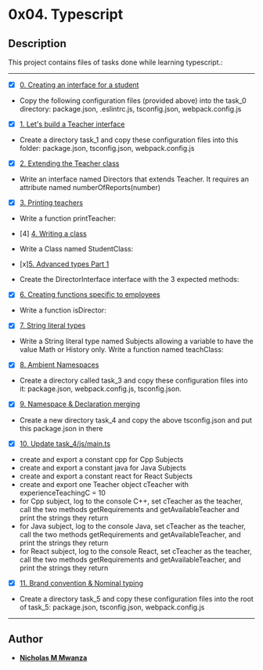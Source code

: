 # 0x04. Typescript

## Description

This project contains files of tasks done while learning typescript.:

---

+ [x] [0. Creating an interface for a student](./task_0/js/main.ts)

+ Copy the following configuration files (provided above) into the task_0 directory: package.json, .eslintrc.js, tsconfig.json, webpack.config.js

+ [x] [1. Let's build a Teacher interface](./task_1/js/main.ts)

+ Create a directory task_1 and copy these configuration files into this folder: package.json, tsconfig.json, webpack.config.js

+ [x] [2. Extending the Teacher class](./task_1/js/main.ts)

+ Write an interface named Directors that extends Teacher. It requires an attribute named numberOfReports(number)

+ [x] [3. Printing teachers](./task_1/js/main.ts)

+ Write a function printTeacher:

+ [4] [4. Writing a class](./task_1/js/main.ts)

+ Write a Class named StudentClass:

+ [x][5. Advanced types Part 1](./task_2/js/main.ts)

+ Create the DirectorInterface interface with the 3 expected methods:

+ [x] [6. Creating functions specific to employees](./task_2/js/main.ts)

+ Write a function isDirector:

+ [x] [7. String literal types](./task_2/js/main.ts)

+ Write a String literal type named Subjects allowing a variable to have the value Math or History only.
Write a function named teachClass:

+ [x] [8. Ambient Namespaces](./task_3/js/main.ts)

+ Create a directory called task_3 and copy these configuration files into it: package.json, webpack.config.js, tsconfig.json.

+ [x] [9. Namespace & Declaration merging](./task_4/package.json)

+ Create a new directory task_4 and copy the above tsconfig.json and put this package.json in there

+ [x] [10. Update task_4/js/main.ts](./task_4/js/main.ts)

* create and export a constant cpp for Cpp Subjects
* create and export a constant java for Java Subjects
* create and export a constant react for React Subjects
* create and export one Teacher object cTeacher with experienceTeachingC = 10
* for Cpp subject, log to the console C++, set cTeacher as the teacher, call the two methods getRequirements and getAvailableTeacher and print the strings they return
* for Java subject, log to the console Java, set cTeacher as the teacher, call the two methods getRequirements and getAvailableTeacher, and print the strings they return
* for React subject, log to the console React, set cTeacher as the teacher, call the two methods getRequirements and getAvailableTeacher, and print the strings they return

+ [x] [11. Brand convention & Nominal typing](./task_5/js/main.ts)

* Create a directory task_5 and copy these configuration files into the root of task_5: package.json, tsconfig.json, webpack.config.js

---

## Author

* [**Nicholas M Mwanza**](./https://github.com/Nicky-muindi)
